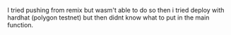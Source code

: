 I tried pushing from remix but wasm't able to do so then i tried deploy with hardhat (polygon testnet) but then didnt know what to put in the main function.